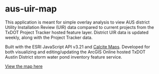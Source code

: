 # aus-uir-map

This application is meant for simple overlay analysis to view AUS district Utility Installation Review (UIR) data compared to current projects from the TxDOT Project Tracker hosted feature layer. District UIR data is updated weekly, along with the Project Tracker data. 

Built with the ESRI JavaScript API v3.21 and [Calcite Maps](https://github.com/Esri/calcite-maps). Developed for both visualizing
and editing/updating the ArcGIS Online hosted TxDOT Austin District storm water pond inventory feature service.

[View the map here](https://atxdot.github.io/aus-uir-map)
